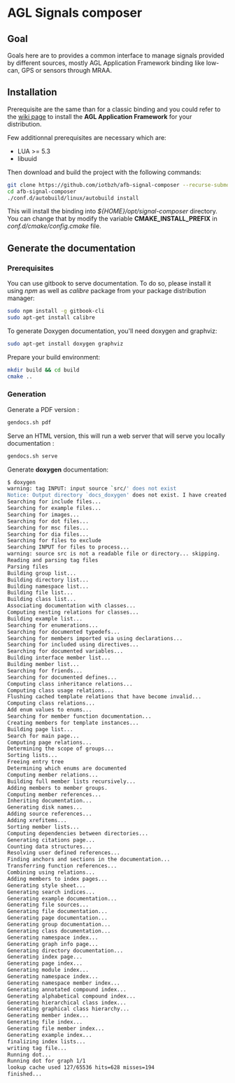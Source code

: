 # AGL Signals composer

## Goal

Goals here are to provides a common interface to manage signals provided by
different sources, mostly AGL Application Framework binding like low-can, GPS or
sensors through MRAA.

## Installation

Prerequisite are the same than for a classic binding and you could refer to the [wiki page](https://en.opensuse.org/LinuxAutomotive#AGL_Application_Framework) to install the **AGL Application Framework** for your distribution.

Few additionnal prerequisites are necessary which are:

- LUA >= 5.3
- libuuid

Then download and build the project with the following commands:

```bash
git clone https://github.com/iotbzh/afb-signal-composer --recurse-submodules
cd afb-signal-composer
./conf.d/autobuild/linux/autobuild install
```

This will install the binding into _${HOME}/opt/signal-composer_ directory. You can change that by modify the variable **CMAKE_INSTALL_PREFIX** in _conf.d/cmake/config.cmake_ file.

## Generate the documentation

### Prerequisites

You can use gitbook to serve documentation. To do so, please install it using *npm* as well as *calibre* package from your package distribution manager:

```bash
sudo npm install -g gitbook-cli
sudo apt-get install calibre
```

To generate Doxygen documentation, you'll need doxygen and graphviz:

```bash
sudo apt-get install doxygen graphviz
```

Prepare your build environment:

```bash
mkdir build && cd build
cmake ..
```

### Generation

Generate a PDF version :

```bash
gendocs.sh pdf
```

Serve an HTML version, this will run a web server that will serve you locally documentation :

```bash
gendocs.sh serve
```

Generate **doxygen** documentation:

```bash
$ doxygen
warning: tag INPUT: input source `src/' does not exist
Notice: Output directory `docs_doxygen' does not exist. I have created it for you.
Searching for include files...
Searching for example files...
Searching for images...
Searching for dot files...
Searching for msc files...
Searching for dia files...
Searching for files to exclude
Searching INPUT for files to process...
warning: source src is not a readable file or directory... skipping.
Reading and parsing tag files
Parsing files
Building group list...
Building directory list...
Building namespace list...
Building file list...
Building class list...
Associating documentation with classes...
Computing nesting relations for classes...
Building example list...
Searching for enumerations...
Searching for documented typedefs...
Searching for members imported via using declarations...
Searching for included using directives...
Searching for documented variables...
Building interface member list...
Building member list...
Searching for friends...
Searching for documented defines...
Computing class inheritance relations...
Computing class usage relations...
Flushing cached template relations that have become invalid...
Computing class relations...
Add enum values to enums...
Searching for member function documentation...
Creating members for template instances...
Building page list...
Search for main page...
Computing page relations...
Determining the scope of groups...
Sorting lists...
Freeing entry tree
Determining which enums are documented
Computing member relations...
Building full member lists recursively...
Adding members to member groups.
Computing member references...
Inheriting documentation...
Generating disk names...
Adding source references...
Adding xrefitems...
Sorting member lists...
Computing dependencies between directories...
Generating citations page...
Counting data structures...
Resolving user defined references...
Finding anchors and sections in the documentation...
Transferring function references...
Combining using relations...
Adding members to index pages...
Generating style sheet...
Generating search indices...
Generating example documentation...
Generating file sources...
Generating file documentation...
Generating page documentation...
Generating group documentation...
Generating class documentation...
Generating namespace index...
Generating graph info page...
Generating directory documentation...
Generating index page...
Generating page index...
Generating module index...
Generating namespace index...
Generating namespace member index...
Generating annotated compound index...
Generating alphabetical compound index...
Generating hierarchical class index...
Generating graphical class hierarchy...
Generating member index...
Generating file index...
Generating file member index...
Generating example index...
finalizing index lists...
writing tag file...
Running dot...
Running dot for graph 1/1
lookup cache used 127/65536 hits=628 misses=194
finished...
```
